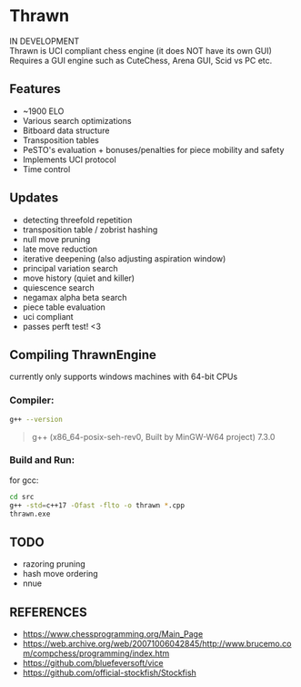 # Thrawn
IN DEVELOPMENT <br>
Thrawn is UCI compliant chess engine (it does NOT have its own GUI) <br>
Requires a GUI engine such as CuteChess, Arena GUI, Scid vs PC etc.

## Features
- ~1900 ELO
- Various search optimizations
- Bitboard data structure
- Transposition tables
- PeSTO's evaluation + bonuses/penalties for piece mobility and safety
- Implements UCI protocol
- Time control

## Updates
- detecting threefold repetition
- transposition table / zobrist hashing
- null move pruning
- late move reduction
- iterative deepening (also adjusting aspiration window)
- principal variation search
- move history (quiet and killer)
- quiescence search
- negamax alpha beta search
- piece table evaluation
- uci compliant
- passes perft test! <3

## Compiling ThrawnEngine
currently only supports windows machines with 64-bit CPUs

### Compiler:
```bash
g++ --version
```
> g++ (x86_64-posix-seh-rev0, Built by MinGW-W64 project) 7.3.0

### Build and Run:
for gcc: 
```bash
cd src
g++ -std=c++17 -Ofast -flto -o thrawn *.cpp
thrawn.exe
``` 

## TODO
- razoring pruning
- hash move ordering
- nnue

## REFERENCES
- https://www.chessprogramming.org/Main_Page
- https://web.archive.org/web/20071006042845/http://www.brucemo.com/compchess/programming/index.htm
- https://github.com/bluefeversoft/vice
- https://github.com/official-stockfish/Stockfish

